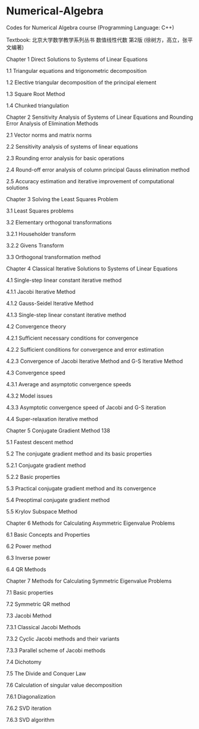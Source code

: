 # Numerical-Algebra
Codes for Numerical Algebra course (Programming Language: C++)

Textbook: 北京大学数学教学系列丛书 数值线性代数 第2版 (徐树方，高立，张平文编著)

Chapter 1 Direct Solutions to Systems of Linear Equations 

1.1 Triangular equations and trigonometric decomposition 

1.2 Elective triangular decomposition of the principal element 

1.3 Square Root Method 

1.4 Chunked triangulation 

Chapter 2 Sensitivity Analysis of Systems of Linear Equations and Rounding Error Analysis of Elimination Methods 

2.1 Vector norms and matrix norms 

2.2 Sensitivity analysis of systems of linear equations 

2.3 Rounding error analysis for basic operations 

2.4 Round-off error analysis of column principal Gauss elimination method 

2.5 Accuracy estimation and iterative improvement of computational solutions 

Chapter 3 Solving the Least Squares Problem 

3.1 Least Squares problems 

3.2 Elementary orthogonal transformations 

3.2.1 Householder transform 

3.2.2 Givens Transform 

3.3 Orthogonal transformation method 

Chapter 4 Classical Iterative Solutions to Systems of Linear Equations 

4.1 Single-step linear constant iterative method 

4.1.1 Jacobi Iterative Method 

4.1.2 Gauss-Seidel Iterative Method 

4.1.3 Single-step linear constant iterative method 

4.2 Convergence theory 

4.2.1 Sufficient necessary conditions for convergence 

4.2.2 Sufficient conditions for convergence and error estimation 

4.2.3 Convergence of Jacobi Iterative Method and G-S Iterative Method 

4.3 Convergence speed 

4.3.1 Average and asymptotic convergence speeds 

4.3.2 Model issues 

4.3.3 Asymptotic convergence speed of Jacobi and G-S iteration 

4.4 Super-relaxation iterative method 

Chapter 5 Conjugate Gradient Method 138

5.1 Fastest descent method 

5.2 The conjugate gradient method and its basic properties 

5.2.1 Conjugate gradient method 

5.2.2 Basic properties 

5.3 Practical conjugate gradient method and its convergence 

5.4 Preoptimal conjugate gradient method 

5.5 Krylov Subspace Method 

Chapter 6 Methods for Calculating Asymmetric Eigenvalue Problems 

6.1 Basic Concepts and Properties 

6.2 Power method 

6.3 Inverse power 

6.4 QR Methods 

Chapter 7 Methods for Calculating Symmetric Eigenvalue Problems 

7.1 Basic properties 

7.2 Symmetric QR method 

7.3 Jacobi Method 

7.3.1 Classical Jacobi Methods 

7.3.2 Cyclic Jacobi methods and their variants 

7.3.3 Parallel scheme of Jacobi methods 

7.4 Dichotomy 

7.5 The Divide and Conquer Law 

7.6 Calculation of singular value decomposition 

7.6.1 Diagonalization 

7.6.2 SVD iteration 

7.6.3 SVD algorithm 
